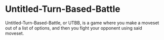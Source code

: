 # Untitled-Turn-Based-Battle

Untitled-Turn-Based-Battle, or UTBB, is a game where you make a moveset out of a list of options, and then you fight your opponent using said moveset. 
